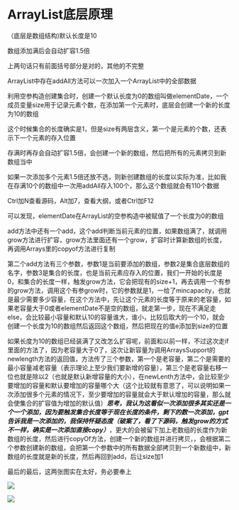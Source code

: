 # ArrayList底层原理

（底层是数组结构)默认长度是10

数组添加满后会自动扩容1.5倍

上两句话只有前面括号部分是对的，其他的不完整

ArrayList中存在addAll方法可以一次加入一个ArrayList中的全部数据

利用空参构造创建集合时，创建一个默认长度为0的数组叫做elementDate，一个成员变量size用于记录元素个数，在添加第一个元素时，底层会创建一个新的长度为10的数组

这个时候集合的长度确实是1，但是size有两层含义，第一个是元素的个数，还表示下一个元素的存入位置

存满时再存会自动扩容1.5倍，会创建一个新的数组，然后把所有的元素拷贝到新数组当中

如果一次添加多个元素1.5倍还放不选，则新创建数组的长度以实际为准，比如我在存满10个的数组中一次用addAll存入100个，那么这个数组就会有110个数据

Ctrl加N查看源码，Alt加7，查看大纲，或者Ctrl加F12

可以发现，elementDate在ArrayList的空参构造中被赋值了一个长度为0的数组

add方法中还有一个add，这个add判断当前元素的位置，如果数组满了，就调用grow方法进行扩容，grow方法里面还有一个grow，扩容时计算新数组的长度，再调用Arrays里的copyof方法进行复制

第二个add方法有三个参数，参数1是当前要添加的数组，参数2是集合底层数组的名字，参数3是集合的长度，也是当前元素应存入的位置，我们一开始的长度是0，和集合的长度一样，触发grow方法，它会把现有的size+1，再去调用一个有参的grow方法，调用这个有参grow时，它的参数就是1，一给了mincapacity，也就是最少需要多少容量，在这个方法中，先让这个元素的长度等于原来的老容量，如果老容量大于0或者elementDate不是空的数组，就走第一步，现在不满足走else，会比较最小容量和默认10的容量谁大，谁小，比较后取大的一个10，就会创建一个长度为10的数组然后返回这个数组，然后把现在的值e添加到size的位置

如果长度为10的数组已经装满了又改怎么扩容呢，前面和以前一样，不过这次走if里面的方法了，因为老容量大于0了，这次让新容量为调用ArraysSupport的newlength方法的返回值，方法传了三个参数，第一个是老容量，第二个是需要的最小容量减老容量（表示理论上至少我们要新增的容量），第三个是老容量右移一位也就是除以2（也就是默认新增容量的大小），在newLenth方法中，会比较至少要增加的容量和默认要增加的容量哪个大（这个比较就有意思了，可以说明如果一次添加很多个元素的情况下，至少要增加的容量就会大于默认增加的容量，那么就会使集合的扩容值为增加的默认值）***思考，我认为这看似一次添加很多其实还是一个一个添加，因为要触发集合长度等于现在长度的条件，剩下的数一次添加，gpt告诉我是一次添加的，我保持怀疑态度（破案了，看了下源码，触发grow的方式不一样，确实是一次添加直接copy）***，更大的会被留下加上老数组的长度作为新数组的长度，然后进行copyOf方法，创建一个新的数组并进行拷贝，，会根据第二个参数创建新的数组，会把第一个参数中的所有数据全部拷贝到一个新数组中，新数组的长度就是新的长度，然后再回到add，后让size加1

最后的最后，这两张图实在太好，务必要奉上

![](C:\Users\余思衡\Desktop\Markdown学习\图片保存处\QQ图片20231009204614.jpg)

![](C:\Users\余思衡\Desktop\Markdown学习\图片保存处\QQ图片20231009204630.jpg)
